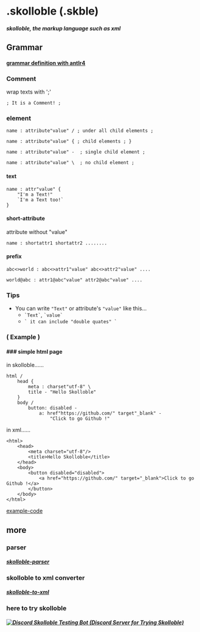 # .skolloble  (.skble)

#### _skolloble, the markup language such as xml_

## Grammar

#### [grammar definition with antlr4](skolloble-grammar/grammar/src/main/antlr/Skolloble.g4)

### Comment
wrap texts with ';'
```
; It is a Comment! ;
```

### element

```
name : attribute"value" / ; under all child elements ;

name : attribute"value" { ; child elements ; }

name : attribute"value" -  ; single child element ;

name : attribute"value" \  ; no child element ;
```

#### text
```
name : attr"value" {
    "I'm a Text!"
    `I'm a Text too!`
}
```

#### short-attribute

attribute without "value"

```
name : shortattr1 shortattr2 ........
```

#### prefix
```
abc<>world : abc<>attr1"value" abc<>attr2"value" ....
```
```
world@abc : attr1@abc"value" attr2@abc"value" ....
```

### Tips

+ You can write `"Text"` or attribute's `"value"` like this...
  + ``` `Text` ```, ``` `value` ```
  + ``` ` it can include "double quates" ` ```

### ( Example )

#### ### simple html page

in skolloble......

```
html /
    head {
        meta : charset"utf-8" \
        title - "Hello Skolloble"
    }
    body /
        button: disabled -
            a: href"https://github.com/" target"_blank" -
                "Click to go Github !"
```

in xml......

```
<html>
    <head>
        <meta charset="utf-8"/>    
        <title>Hello Skolloble</title>
    </head>
    <body>
        <button disabled="disabled">
            <a href="https://github.com/" target="_blank">Click to go Github !</a>
        </button>
    </body>
</html>
```

[example-code](skolloble-test)

## more

### parser

##### [skolloble-parser](skolloble-parser)

### skolloble to xml converter

##### [skolloble-to-xml](skolloble-to-xml)

### here to try skolloble

##### [![Discord Skolloble Testing Bot](https://cdn.discordapp.com/avatars/940828335754334209/efc1bfd6dd576e0728fa80c1a1bf38d3.webp?size=128) (Discord Server for Trying Skolloble)](https://discord.gg/yj9YKDyw)


